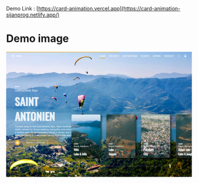 Demo Link : [https://card-animation.vercel.app](https://card-animation-sijanprog.netlify.app/)

# Demo image 
![screenshot](img.png)
